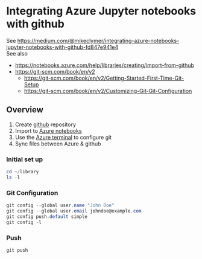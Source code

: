 # Integrating Azure Jupyter notebooks with github  
See https://medium.com/@mikeclymer/integrating-azure-notebooks-jupyter-notebooks-with-github-fd847e941e4  
See also
* https://notebooks.azure.com/help/libraries/creating/import-from-github  
* https://git-scm.com/book/en/v2   
  * https://git-scm.com/book/en/v2/Getting-Started-First-Time-Git-Setup  
  * https://git-scm.com/book/en/v2/Customizing-Git-Git-Configuration  

## Overview
1. Create [github](https://github.com/) repository
2. Import to [Azure notebooks](https://notebooks.azure.com)
3. Use the [Azure terminal](https://notebooks.azure.com/help/libraries/terminal) to configure git
4. Sync files between Azure & github

### Initial set up 
```PowerShell
cd ~/library  
ls -l
```

### Git Configuration 
```PowerShell
git config --global user.name "John Doe"  
git config --global user.email johndoe@example.com  
git config push.default simple
git config -l  
```

### Push
```PowerShell
git push
``` 
